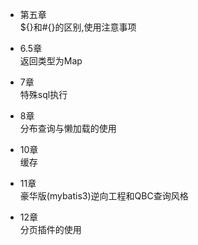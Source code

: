 * 第五章  
  ${}和#{}的区别,使用注意事项

* 6.5章  
    返回类型为Map
* 7章  
特殊sql执行
* 8章  
分布查询与懒加载的使用
* 10章  
缓存  
* 11章  
豪华版(mybatis3)逆向工程和QBC查询风格
* 12章  
分页插件的使用